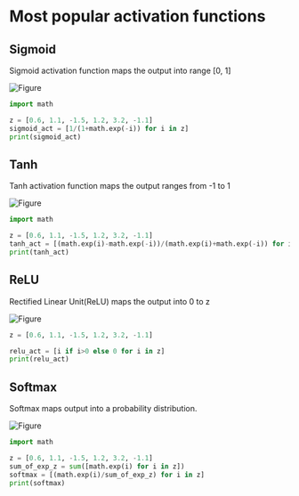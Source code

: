 # Most popular activation functions

## Sigmoid
Sigmoid activation function maps the output into range [0, 1]

![Figure](https://latex.codecogs.com/png.image?\dpi{110}&space;\bg_white&space;y=sigmoid(z)=\frac{1}{1+e^{-z}})

```py
import math

z = [0.6, 1.1, -1.5, 1.2, 3.2, -1.1]
sigmoid_act = [1/(1+math.exp(-i)) for i in z]
print(sigmoid_act)
```

## Tanh
Tanh activation function maps the output ranges from -1 to 1

![Figure](https://latex.codecogs.com/png.image?\dpi{110}&space;\bg_white&space;y=\frac{e^{z}-e^{-z}}{e^{z}+e^{-z}})

```py
import math

z = [0.6, 1.1, -1.5, 1.2, 3.2, -1.1]
tanh_act = [(math.exp(i)-math.exp(-i))/(math.exp(i)+math.exp(-i)) for i in z]
print(tanh_act)
```

## ReLU
Rectified Linear Unit(ReLU) maps the output into 0 to z

![Figure](https://latex.codecogs.com/png.image?\dpi{110}&space;\bg_white&space;y=max(z,0))

```py
z = [0.6, 1.1, -1.5, 1.2, 3.2, -1.1]

relu_act = [i if i>0 else 0 for i in z]
print(relu_act)
```

## Softmax
Softmax maps output into a probability distribution.

![Figure](https://latex.codecogs.com/png.image?\dpi{110}&space;\bg_white&space;y=\frac{e^{z_{i}}}{\sum_{j}e^{z_{j}})

```py
import math

z = [0.6, 1.1, -1.5, 1.2, 3.2, -1.1]
sum_of_exp_z = sum([math.exp(i) for i in z])
softmax = [(math.exp(i)/sum_of_exp_z) for i in z]
print(softmax)
```
